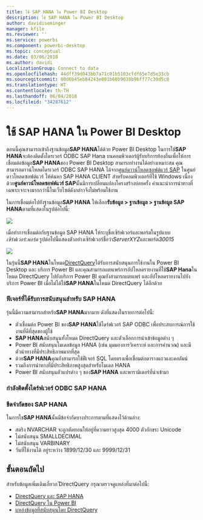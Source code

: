 ```yaml
---
title: ใช้ SAP HANA ใน Power BI Desktop
description: ใช้ SAP HANA ใน Power BI Desktop
author: davidiseminger
manager: kfile
ms.reviewer: ''
ms.service: powerbi
ms.component: powerbi-desktop
ms.topic: conceptual
ms.date: 03/06/2018
ms.author: davidi
LocalizationGroup: Connect to data
ms.openlocfilehash: 44dff39d043bb7a71c01b5103cfdf65e7d5e33cb
ms.sourcegitcommit: 80d6b45eb84243e801b60b9038b9bff77c30d5c8
ms.translationtype: HT
ms.contentlocale: th-TH
ms.lasthandoff: 06/04/2018
ms.locfileid: "34287612"
---
```

# <a name="use-sap-hana-in-power-bi-desktop"></a>ใช้ SAP HANA ใน Power BI Desktop
ตอนนี้คุณสามารถเข้าถึงฐานข้อมูล**SAP HANA**ได้ด้วย Power BI Desktop ในการใช้**SAP HANA**จะต้องติดตั้งไดรเวอร์ ODBC SAP Hana บนคอมพิวเตอร์ผู้รับบริการท้องถิ่นเพื่อให้การเชื่อมต่อข้อมูล**SAP HANA**ของ Power BI Desktop สามารถทำงานได้อย่างเหมาะสม คุณสามารถดาวน์โหลดไดรเวอร์ ODBC SAP HANA ได้จาก[ศูนย์ดาวน์โหลดซอฟต์แวร์ SAP](https://support.sap.com/swdc) ในศูนย์ดาวโหลดซอฟต์แวร์ ให้ค้นหา SAP HANA CLIENT สำหรับคอมพิวเตอร์ที่ใช้ Windows เนื่องด้วย**ศูนย์ดาวน์โหลดซอฟต์แวร์ SAP**นั้นมีการเปลี่ยนแปลงโครงสร้างบ่อยครั้ง คำแนะนำการนำทางที่เฉพาะเจาะจงมากกว่านี้ในเว็บไซต์ดังกล่าวจึงไม่พร้อมใช้งาน

ในการเชื่อมต่อไปยังฐานข้อมูล**SAP HANA** ให้เลือก**รับข้อมูล > ฐานข้อมูล > ฐานข้อมูล SAP HANA**ตามที่แสดงในรูปต่อไปนี้:

![](media/desktop-sap-hana/sap-hana-1.png)

เมื่อทำการเชื่อมต่อกับฐานข้อมูล SAP HANA ให้ระบุชื่อเซิร์ฟเวอร์และพอร์ตในรูปแบบ*เซิร์ฟเวอร์:พอร์ต* รูปต่อไปนี้แสดงตัวอย่างเซิร์ฟเวอร์ชื่อว่า*ServerXYZ*และพอร์ต*30015* 

![](media/desktop-sap-hana/sap-hana-2.png)

ในรุ่นนี้**SAP HANA**ในโหมด[DirectQuery](desktop-directquery-sap-hana.md)ได้รับการสนับสนุนการใช้งานใน Power BI Desktop และ บริการ Power BI และคุณสามารถเผยแพร่การอัปโหลดรายงานที่ใช้**SAP Hana**ใน โหมด DirectQuery ไปยังบริการ Power BI คุณยังสามารถเผยแพร่ และอัปโหลดรายงานไปยังบริการ Power BI เมื่อไม่ได้ใช้**SAP HANA**ในโหมด DirectQuery ได้อีกด้วย

### <a name="supported-features-for-sap-hana"></a>ฟีเจอร์ที่ได้รับการสนับสนุนสำหรับ SAP HANA
รุ่นนี้มีความสามารถสำหรับ**SAP HANA**มากมาย ดังที่แสดงในรายการต่อไปนี้:

* ตัวเชื่อมต่อ Power BI ของ**SAP HANA**ใช้ไดร์ฟเวอร์ SAP ODBC เพื่อประสบการณ์การใช้งานที่ดีที่สุดของผู้ใช้
* **SAP HANA**สนับสนุนทั้งโหมด DirectQuery และตัวเลือกการนำเข้าข้อมูลต่าง ๆ
* Power BI สนับสนุนโมเดลข้อมูล HANA (เช่น มุมมองการวิเคราะห์ และการคำนวณ) และมีตัวนำทางที่มีประสิทธิภาพมากที่สุด
* ด้วย**SAP HANA**คุณยังสามารถใช้ฟีเจอร์ SQL โดยตรงเพื่อเชื่อมต่อตารางแถวและคอลัมน์
* รวมถึงการนำทางที่มีประสิทธิภาพสูงสุดสำหรับโมเดล HANA
* Power BI สนับสนุนตัวแปรต่าง ๆ ของ**SAP HANA** และพารามิเตอร์ที่นำเข้ามา

### <a name="installing-the-sap-hana-odbc-driver"></a>กำลังติดตั้งไดร์ฟเวอร์ ODBC SAP HANA
### <a name="limitations-of-sap-hana"></a>ขีดจำกัดของ SAP HANA
ในการใช**SAP HANA**้นั้นมีข้อจำกัดบางประการตามที่แสดงไว้ด้านล่าง:

* สตริง NVARCHAR จะถูกตัดทอนให้อยู่ที่ความยาวสูงสุด 4000 ตัวอักขระ Unicode
* ไม่สนับสนุน SMALLDECIMAL
* ไม่สนับสนุน VARBINARY
* วันที่ใช้งานได้ อยู่ระหว่าง 1899/12/30 และ 9999/12/31


## <a name="next-steps"></a>ขั้นตอนถัดไป
สำหรับข้อมูลเพิ่มเติมเกี่ยวก ัDirectQuery กรุณาตรวจดูแหล่งที่มาต่อไปนี้:

* [DirectQuery และ SAP HANA](desktop-directquery-sap-hana.md)
* [DirectQuery ใน Power BI](desktop-directquery-about.md)
* [แหล่งข้อมูลที่สนับสนุนโดย DirectQuery](desktop-directquery-data-sources.md)

